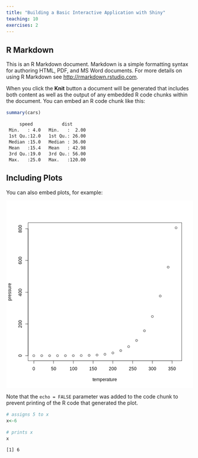 ```yaml
---
title: "Building a Basic Interactive Application with Shiny"
teaching: 10
exercises: 2
---
```




## R Markdown

This is an R Markdown document. Markdown is a simple formatting syntax for authoring HTML, PDF, and MS Word documents. For more details on using R Markdown see <http://rmarkdown.rstudio.com>.

When you click the **Knit** button a document will be generated that includes both content as well as the output of any embedded R code chunks within the document. You can embed an R code chunk like this:


``` r
summary(cars)
```

``` output
     speed           dist       
 Min.   : 4.0   Min.   :  2.00  
 1st Qu.:12.0   1st Qu.: 26.00  
 Median :15.0   Median : 36.00  
 Mean   :15.4   Mean   : 42.98  
 3rd Qu.:19.0   3rd Qu.: 56.00  
 Max.   :25.0   Max.   :120.00  
```

## Including Plots

You can also embed plots, for example:

<img src="fig/04-interactivity-basics-rendered-pressure-1.png" style="display: block; margin: auto;" />

Note that the `echo = FALSE` parameter was added to the code chunk to prevent printing of the R code that generated the plot.



``` r
# assigns 5 to x
x<-6
```


``` r
# prints x
x
```

``` output
[1] 6
```





